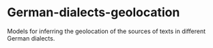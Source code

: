 # German-dialects-geolocation

Models for inferring the geolocation of the sources of texts in different German dialects.
